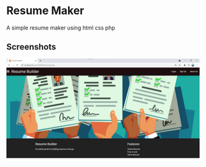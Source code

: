 
# Resume Maker

A simple resume maker using html css php




## Screenshots

![App Screenshot](https://github.com/Abhishek-cybertech/Resume-Maker/blob/main/homepage.jpg?raw=true)

  
